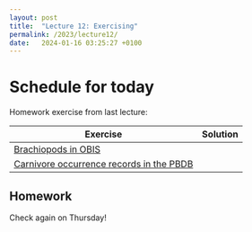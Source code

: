 ```yaml
---
layout: post
title:  "Lecture 12: Exercising"
permalink: /2023/lecture12/
date:   2024-01-16 03:25:27 +0100
---
```


# Schedule for today

Homework exercise from last lecture:  

| Exercise                                                                                                              | Solution |
|-----------------------------------------------------------------------------------------------------------------------|----------|
| [Brachiopods in OBIS](https://adamtkocsis.com/rkheion/Exercises/2023-04-05_obis_brachiopods.html)                     |          |
| [Carnivore occurrence records in the PBDB](https://adamtkocsis.com/rkheion/Exercises/2023-02-19_carnivores_pbdb.html) |          |


## Homework 

Check again on Thursday!



